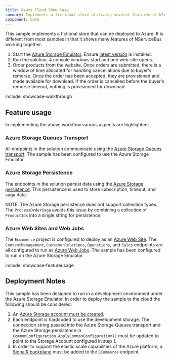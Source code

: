 ```yaml
---
title: Azure Cloud Show Case
summary: Implements a fictional store utilizing several features of NServiceBus.
component: Core
---
```


This sample implements a fictional store that can be deployed to Azure. It is different from most samples in that it shows many features of NServiceBus working together.

 1. Start the [Azure Storage Emulator](https://azure.microsoft.com/en-us/documentation/articles/storage-use-emulator/). Ensure [latest version](https://go.microsoft.com/fwlink/?linkid=717179&clcid=0x409) is installed.
 1. Run the solution. 4 console windows start and one web-site opens.
 1. Order products from the website. Once orders are submitted, there is a window of time allocated for handling cancellations due to buyer's remorse. Once the order has been accepted, they are provisioned and made available for download. If the order is cancelled before the buyer's remorse timeout, nothing is provisioned for download.



include: showcase-walkthrough


## Feature usage

In implementing the above workflow various aspects are highlighted:


### Azure Storage Queues Transport

All endpoints in the solution communicate using the [Azure Storage Queues transport](/nservicebus/azure-storage-queues/). The sample has been configured to use the Azure Storage Emulator. 


### Azure Storage Persistence

The endpoints in the solution persist data using the [Azure Storage persistence](/nservicebus/azure-storage-persistence/). This persistence is used to store subscription, timeout, and saga data.

NOTE: The Azure Storage persistence does not support collection types. The `ProcessOrderSaga` avoids this issue by combining a collection of `ProductIds` into a single string for persistence.


### Azure Web Sites and Web Jobs

The `Ecommerce` project is configured to deploy as an [Azure Web Site](https://azure.microsoft.com/en-us/services/app-service/web/). The `ContentManagement`, `CustomerRelations`, `Operations`, and `Sales` endpoints are all configured to run as [Azure Web Jobs](https://docs.microsoft.com/en-us/azure/app-service-web/websites-webjobs-resources). The sample has been configured to run on the Azure Storage Emulator.


include: showcase-featureusage


## Deployment Notes

This sample has been designed to run in a development environment under the Azure Storage Emulator. In order to deploy the sample to the cloud the following should be considered:

 1. An [Azure Storage account must be created](https://docs.microsoft.com/en-us/azure/storage/storage-create-storage-account#create-a-storage-account).
 1. Each endpoint is hardcoded to use the development storage. The connection string passed into the Azure Storage Queues transport and the Azure Storage persistence in `CommonConfiguration.ApplyCommonConfiguration()` must be updated to point to the Storage Account configured in step 1.
 1. In order to support the elastic scale capabilities of the Azure platform, a [SignalR backplane](https://www.asp.net/signalr/overview/performance/scaleout-in-signalr) must be added to the `ECommerce` endpoint.
